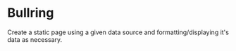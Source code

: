 # Bullring
Create a static page using a given data source and formatting/displaying it's data as necessary. 
